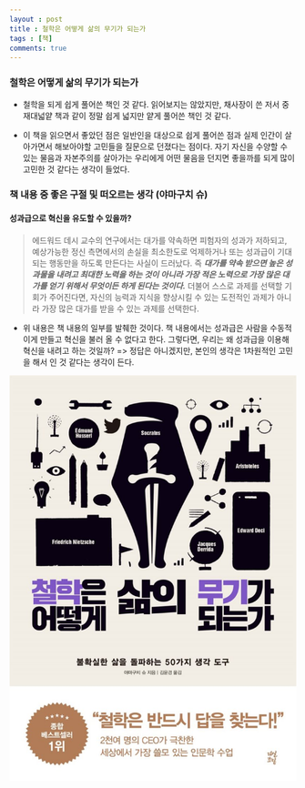 ```yaml
---
layout : post
title : 철학은 어떻게 삶의 무기가 되는가
tags : [책]
comments: true
---
```

### 철학은 어떻게 삶의 무기가 되는가
- 철학을 되게 쉽게 풀어쓴 책인 것 같다. 읽어보지는 않았지만, 채사장이 쓴 저서 중 재대넓얕 책과 같이 정말 쉽게 넓지만 얕게 풀어쓴 책인 것 같다. 

-  이 책을 읽으면서 좋았던 점은 일반인을 대상으로 쉽게 풀어쓴 점과 실제 인간이 살아가면서 해보아야할 고민들을 질문으로 던졌다는 점이다. 자기 자신을 수양할 수 있는 물음과 자본주의를 살아가는 우리에게 어떤 물음을 던지면 좋을까를 되게 많이 고민한 것 같다는 생각이 들었다.

### 책 내용 중 좋은 구절 및 떠오르는 생각 (야마구치 슈)

#### 성과급으로 혁신을 유도할 수 있을까?
> 에드워드 데시 교수의 연구에서는 대가를 약속하면 피험자의 성과가 저하되고, 예상가능한 정신 측면에서의 손실을 최소한도로 억제하거나 또는 성과급이 기대되는 행동만을 하도록 만든다는 사실이 드러났다. 즉 ***대가를 약속 받으면 높은 성과물을 내려고 최대한 노력을 하는 것이 아니라 가장 적은 노력으로 가장 많은 대가를 얻기 위해서 무엇이든 하게 된다는 것이다.*** 더불어 스스로 과제를 선택할 기회가 주어진다면, 자신의 능력과 지식을 향상시킬 수 있는 도전적인 과제가 아니라 가장 많은 대가를 받을 수 있는 과제를 선택한다.

- 위 내용은 책 내용의 일부를 발췌한 것이다. 책 내용에서는 성과급은 사람을 수동적이게 만들고 혁신을 불러 올 수 없다고 한다. 그렇다면, 우리는 왜 성과급을 이용해 혁신을 내려고 하는 것일까? => 정답은 아니겠지만, 본인의 생각은 1차원적인 고민을 해서 인 것 같다는 생각이 든다.

![철학은 어떻게 삶의 무기가 되는가](../images/philosophy.jpeg) 
